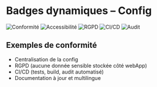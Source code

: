 # Badges dynamiques – Config

![Conformité](https://img.shields.io/badge/Conformit%C3%A9-100%25-brightgreen)
![Accessibilité](https://img.shields.io/badge/Accessibilit%C3%A9-Config-blue)
![RGPD](https://img.shields.io/badge/RGPD-ok-success)
![CI/CD](https://img.shields.io/github/actions/workflow/status/dihya-io/webApp-ci.yml?label=CI%2FCD&logo=github)
![Audit](https://img.shields.io/badge/Audit%20config-automatique-blue)

## Exemples de conformité
- Centralisation de la config
- RGPD (aucune donnée sensible stockée côté webApp)
- CI/CD (tests, build, audit automatisé)
- Documentation à jour et multilingue
